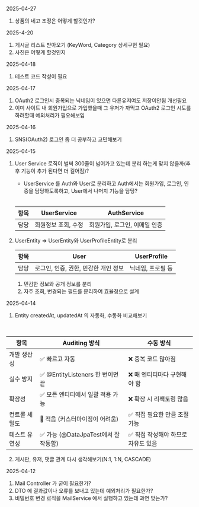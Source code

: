2025-04-27
1. 상품의 네고 조정은 어떻게 할것인가?

2025-4-20
1. 게시글 리스트 받아오기 (KeyWord, Category 상세구현 필요)
2. 사진은 어떻게 할것인지

2025-04-18
1. 테스트 코드 작성이 필요 

2025-04-17
1. OAuth2 로그인시 중복되는 닉네임이 있으면 다른유저여도 저장이안됨 개선필요
2. 이미 사이트 내 회원가입으로 가입했을때 그 유저가 까먹고 OAuth2 로그인 시도를 하려할때 예외처리가 필요해보임

2025-04-16
1. SNS(OAuth2) 로그인 좀 더 공부하고 고민해보기

2025-04-15
1. User Service 로직이 벌써 300줄이 넘어가고 있는데 분리 하는게 맞지 않을까(추후 기능이 추가 된다면 더 길어짐)?
   - UserService 를 Auth와 User로 분리하고 Auth에서는 회원가입, 로그인, 인증을 담당하도록하고, User에서 나머지 기능을 담당?
    </br>

   | 항목  | 	UserService | AuthService       |
   |-----|--------------|-------------------|
   | 담당  | 회원정보 조회, 수정  | 회원가입, 로그인, 이메일 인증 |

2. UserEntity => UserEntity와 UserProfileEntity로 분리
   </br>

   | 항목  | 	User                   | UserProfile |
      |-----|-------------------------|-------------|
   | 담당	 | 로그인, 인증, 권한, 민감한 개인 정보	 | 닉네임, 프로필 등  |
   1. 민감한 정보와 공개 정보를 분리
   2. 자주 조회, 변경되는 필드를 분리하여 효율정으로 설계
   
2025-04-14

1. Entity createdAt, updatedAt 의 자동화, 수동화 비교해보기
</br>

|항목|	Auditing 방식   |	수동 방식|
|------------|------------|------------|
|개발 생산성	|✅ 빠르고 자동	|❌ 중복 코드 많아짐|
|실수 방지	|✅ @EntityListeners 한 번이면 끝	|❌ 매 엔티티마다 구현해야 함|
|확장성	|✅ 모든 엔티티에서 일괄 적용 가능	|❌ 확장 시 리팩토링 많음|
|컨트롤 세밀도	|🔸 적음 (커스터마이징이 어려움)	|✅ 직접 필요한 만큼 조절 가능|
|테스트 유연성	|✅ 가능 (@DataJpaTest에서 잘 작동함)	|✅ 직접 작성해야 하므로 자유도 있음|

2. 게시판, 유저, 댓글 관계 다시 생각해보기(N:1, 1:N,  CASCADE)

2025-04-12

1. Mail Controller 가 굳이 필요한가?
2. DTO 에 결과값이나 오류를 보내고 있는데 예외처리가 필요한가?
3. 비밀번호 변경 로직을 MailService 에서 실행하고 있는데 과연 맞는가?